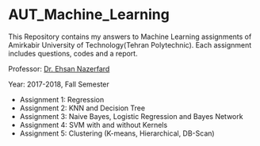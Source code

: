 # AUT_Machine_Learning
This Repository contains my answers to Machine Learning assignments of Amirkabir University of Technology(Tehran Polytechnic). Each assignment includes questions, codes and a report.  

Professor: [Dr. Ehsan Nazerfard](https://ce.aut.ac.ir/~nazerfard/main.htm)  

Year: 2017-2018, Fall Semester

- Assignment 1: Regression
- Assignment 2: KNN and Decision Tree
- Assignment 3: Naive Bayes, Logistic Regression and Bayes Network
- Assignment 4: SVM with and without Kernels
- Assignment 5: Clustering (K-means, Hierarchical, DB-Scan)
